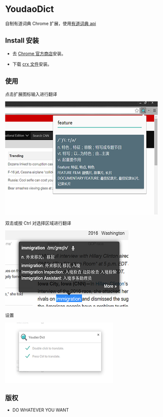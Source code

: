 # YoudaoDict

自制有道词典 Chrome 扩展，使用[有道词典 api](http://fanyi.youdao.com/openapi)

## Install 安装

* 去 [Chrome 官方商店](https://chrome.google.com/webstore/detail/youdao-dict/geboigdomoihijcamklnhlcgnnpdgkmg)安装。

* 下载 [crx 文件](https://github.com/youngdze/YoudaoDict/blob/master/release/YoudaoDic.crx?raw=true)安装。

## 使用

点击扩展图标输入进行翻译

![YoudaoDict Screenshot](screenshot/youdaos1.png)

双击或按 Ctrl 对选择区域进行翻译

![YoudaoDict Screenshot](screenshot/youdaos2.png)

设置

![YoudaoDict Screenshot](screenshot/youdaos3.png)

## 版权

* DO WHATEVER YOU WANT